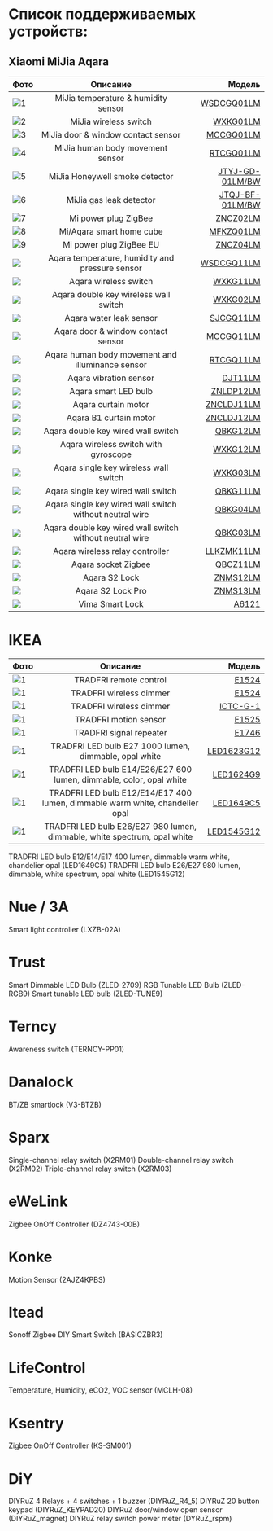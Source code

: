 # Список поддерживаемых устройств:
## Xiaomi MiJia Aqara


| Фото  | Описание  | Модель |
|:------------- |:---------------:| -------------:|
| ![1](/devices/img/WSDCGQ01LM.jpg)      | MiJia temperature & humidity sensor|[WSDCGQ01LM](/WSDCGQ01LM.md) |
| ![2](/devices/img/WXKG01LM.jpg)       | MiJia wireless switch |[WXKG01LM](/WXKG01LM.md)
| ![3](/devices/img/MCCGQ01LM.jpg)       | MiJia door & window contact sensor |[MCCGQ01LM](/MCCGQ01LM.md)
| ![4](/devices/img/RTCGQ01LM.jpg)       | MiJia human body movement sensor |[RTCGQ01LM](/RTCGQ01LM.md)
| ![5](/devices/img/JTYJ-GD-01LM_BW.jpg)        | MiJia Honeywell smoke detector |[JTYJ-GD-01LM/BW](/JTYJ-GD-01LM_BW.md)
| ![6](/devices/img/JTQJ-BF-01LM_BW.jpg)      | MiJia gas leak detector |[JTQJ-BF-01LM/BW](/JTQJ-BF-01LM_BW.md)
| ![7](/devices/img/ZNCZ02LM.jpg)      | Mi power plug ZigBee |[ZNCZ02LM](/ZNCZ02LM.md)
| ![8](/devices/img/MFKZQ01LM.jpg)      | Mi/Aqara smart home cube|[MFKZQ01LM](/MFKZQ01LM.md])
| ![9](/devices/img/ZNCZ04LM.jpg)      | Mi power plug ZigBee EU |[ZNCZ04LM](/ZNCZ04LM.md)
| ![](/devices/img/WSDCGQ11LM.jpg)      | Aqara temperature, humidity and pressure sensor |[WSDCGQ11LM](/WSDCGQ11LM.md)
| ![](/devices/img/WXKG11LM.jpg)      | Aqara wireless switch|[WXKG11LM](/WXKG11LM.md)
| ![](/devices/img/WXKG02LM.jpg)      | Aqara double key wireless wall switch |[WXKG02LM](/WXKG02LM.md)
| ![](/devices/img/SJCGQ11LM.jpg)      | Aqara water leak sensor|[SJCGQ11LM](/SJCGQ11LM.md)
| ![](/devices/img/RTCGQ11LM.jpg)      | Aqara door & window contact sensor |[MCCGQ11LM](/MCCGQ11LM.md)
| ![](/devices/img/RTCGQ01LM.jpg)      | Aqara human body movement and illuminance sensor |[RTCGQ11LM](/RTCGQ11LM.md)
| ![](/devices/img/DJT11LM.jpg)      | Aqara vibration sensor |[DJT11LM](/DJT11LM.md)
| ![](/devices/img/ZNLDP12LM.jpg)      | Aqara smart LED bulb |[ZNLDP12LM](/ZNLDP12LM.md)
| ![](/devices/img/ZNCLDJ11LM.jpg)      | Aqara curtain motor |[ZNCLDJ11LM](/ZNCLDJ11LM.md)
| ![](/devices/img/ZNCLDJ12LM.jpg)      | Aqara B1 curtain motor |[ZNCLDJ12LM](/ZNCLDJ12LM.md)
| ![](/devices/img/QBKG12LM.jpg)      | Aqara double key wired wall switch |[QBKG12LM](/QBKG12LM.md)
| ![](/devices/img/WXKG12LM.jpg)      | Aqara wireless switch with gyroscope |[WXKG12LM](/WXKG12LM.md)
| ![](/devices/img/WXKG03LM.jpg)      | Aqara single key wireless wall switch |[WXKG03LM](/WXKG03LM.md)
| ![](/devices/img/QBKG11LM.jpg)      | Aqara single key wired wall switch |[QBKG11LM](/QBKG11LM.md)
| ![](/devices/img/QBKG04LM.jpg)      | Aqara single key wired wall switch without neutral wire |[QBKG04LM](/QBKG04LM.md)
| ![](/devices/img/QBKG03LM.jpg)      | Aqara double key wired wall switch without neutral wire |[QBKG03LM](/QBKG03LM.md)
| ![](/devices/img/LLKZMK11LM.jpg)      | Aqara wireless relay controller |[LLKZMK11LM](/LLKZMK11LM.md)
| ![](/devices/img/QBCZ11LM.jpg)      | Aqara socket Zigbee|[QBCZ11LM](/QBCZ11LM.md)
| ![](/devices/img/ZNMS12LM.jpg)      | Aqara S2 Lock |[ZNMS12LM](/ZNMS12LM.md)
| ![](/devices/img/ZNMS13LM.jpg)      | Aqara S2 Lock Pro |[ZNMS13LM](/ZNMS13LM.md)
| ![](/devices/img/A6121.jpg)      | Vima Smart Lock |[A6121](/A6121.md)

# IKEA 

| Фото  | Описание  | Модель |
|:------------- |:---------------:| -------------:|
| ![1](/devices/img/E1524.jpg)      | TRADFRI remote control|[E1524](/E1524.md) |
| ![1](/devices/img/E1524.jpg)      | TRADFRI wireless dimmer|[E1524](/E1524.md) |
| ![1](/devices/img/ICTC-G-1.jpg)      | TRADFRI wireless dimmer |[ICTC-G-1](/ICTC-G-1.md) |
| ![1](/devices/img/E1525.jpg)      | TRADFRI motion sensor|[E1525](/E1525.md) |
| ![1](/devices/img/E1746.jpg)      | TRADFRI signal repeater|[E1746](/E1746.md) |
| ![1](/devices/img/LED1623G12.jpg)      | TRADFRI LED bulb E27 1000 lumen, dimmable, opal white|[LED1623G12](/LED1623G12.md) |
| ![1](/devices/img/LED1624G9.jpg)      | TRADFRI LED bulb E14/E26/E27 600 lumen, dimmable, color, opal white|[LED1624G9](/LED1624G9.md) |
| ![1](/devices/img/LED1649C5.jpg)      |TRADFRI LED bulb E12/E14/E17 400 lumen, dimmable warm white, chandelier opal|[LED1649C5](/LED1649C5.md) |
| ![1](/devices/img/LED1545G12.jpg)      | TRADFRI LED bulb E26/E27 980 lumen, dimmable, white spectrum, opal white|[LED1545G12](/LED1545G12.md) |


        
TRADFRI LED bulb E12/E14/E17 400 lumen, dimmable warm white, chandelier opal (LED1649C5)
TRADFRI LED bulb E26/E27 980 lumen, dimmable, white spectrum, opal white (LED1545G12)

# Nue / 3A
Smart light controller (LXZB-02A)

# Trust 
Smart Dimmable LED Bulb (ZLED-2709)
RGB Tunable LED Bulb (ZLED-RGB9)
Smart tunable LED bulb (ZLED-TUNE9)

# Terncy 
Awareness switch (TERNCY-PP01)

# Danalock 
BT/ZB smartlock (V3-BTZB)

#  Sparx 
Single-channel relay switch (X2RM01)
Double-channel relay switch (X2RM02)
Triple-channel relay switch (X2RM03)

# eWeLink 
Zigbee OnOff Controller (DZ4743-00B)

# Konke 
Motion Sensor (2AJZ4KPBS)

# Itead 
Sonoff Zigbee DIY Smart Switch (BASICZBR3)

#  LifeControl 
Temperature, Humidity, eCO2, VOC sensor (MCLH-08)

#  Ksentry 
Zigbee OnOff Controller (KS-SM001)

#  DiY 
DIYRuZ 4 Relays + 4 switches + 1 buzzer (DIYRuZ_R4_5)
DIYRuZ 20 button keypad (DIYRuZ_KEYPAD20)
DIYRuZ door/window open sensor (DIYRuZ_magnet)
DIYRuZ relay switch power meter (DYRuZ_rspm)
